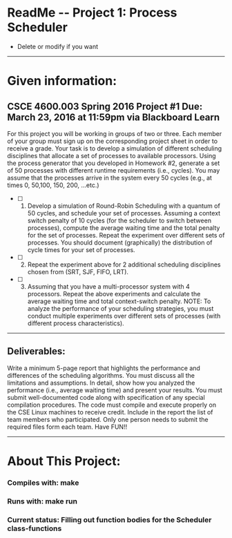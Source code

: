 # ReadMe -- Project 1: Process Scheduler
 - Delete or modify  if you want
----------------------------------------
# Given information: 

CSCE 4600.003
Spring 2016
Project #1
Due: March 23, 2016 at 11:59pm via Blackboard Learn
------------------------------------------------------------------------------
For this project you will be working in groups of two or three. Each member of your group must sign up on the
corresponding project sheet in order to receive a grade. Your task is to develop a simulation of different
scheduling disciplines that allocate a set of processes to available processors.
Using the process generator that you developed in Homework #2, generate a set of 50 processes with different
runtime requirements (i.e., cycles). You may assume that the processes arrive in the system every 50 cycles (e.g.,
at times 0, 50,100, 150, 200, …etc.)

- [ ] 1. Develop a simulation of Round-Robin Scheduling with a quantum of 50 cycles, and schedule your set of
processes. Assuming a context switch penalty of 10 cycles (for the scheduler to switch between
processes), compute the average waiting time and the total penalty for the set of processes. Repeat the
experiment over different sets of processes. You should document (graphically) the distribution of cycle
times for your set of processes.

- [ ] 2. Repeat the experiment above for 2 additional scheduling disciplines chosen from (SRT, SJF, FIFO,
LRT).

- [ ] 3. Assuming that you have a multi-processor system with 4 processors. Repeat the above experiments and
calculate the average waiting time and total context-switch penalty.
NOTE: To analyze the performance of your scheduling strategies, you must conduct multiple experiments over
different sets of processes (with different process characteristics).

---------------------------------------------------------------------

## Deliverables: 
Write a minimum 5-page report that highlights the performance and differences of the scheduling
algorithms. You must discuss all the limitations and assumptions. In detail, show how you analyzed the
performance (i.e., average waiting time) and present your results. You must submit well-documented code along
with specification of any special compilation procedures. The code must compile and execute properly on the
CSE Linux machines to receive credit. Include in the report the list of team members who participated. Only one
person needs to submit the required files form each team.
Have FUN!!

---------------------------------------------

# About This Project:

### Compiles with: make
### Runs with: make run
### Current status: Filling out function bodies for the Scheduler class-functions
